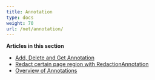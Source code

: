 ```yaml
---
title: Annotation
type: docs
weight: 70
url: /net/annotation/
---
```

**Articles in this section**
- [Add, Delete and Get Annotation](/pdf/net/add-delete-and-get-annotation/)
- [Redact certain page region with RedactionAnnotation](/pdf/net/redact-certain-page-region-with-redactionannotation/)
- [Overview of Annotations](/pdf/net/overview-of-annotations/)
